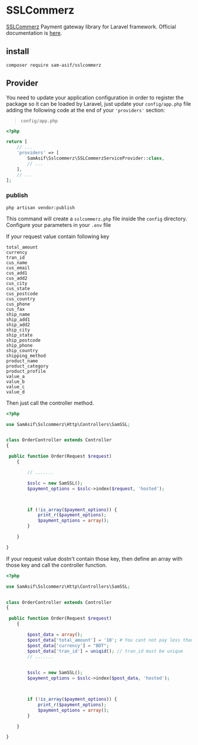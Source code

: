 # SSLCommerz
[SSLCommerz](https://www.sslcommerz.com) Payment gateway library for Laravel framework. Official documentation is [here](https://developer.sslcommerz.com/docs.html).

## install
```
composer require sam-asif/sslcommerz
```


## Provider

You need to update your application configuration in order to register the package so it can be loaded by Laravel, just update your `config/app.php` file adding the following code at the end of your `'providers'` section:

> `config/app.php`

```php
<?php

return [
    // ...
    'providers' => [
        SamAsif\Sslcommerz\SSLCommerzServiceProvider::class,
        // ...
    ],
    // ...
];
```

### publish
```
php artisan vendor:publish
```
This command will create a `sslcommerz.php` file inside the `config` directory. Configure your parameters in your `.env` file


If your request value contain following key 

```
total_amount
currency
tran_id
cus_name
cus_email
cus_add1
cus_add2
cus_city
cus_state
cus_postcode
cus_country
cus_phone
cus_fax
ship_name
ship_add1
ship_add2
ship_city
ship_state
ship_postcode
ship_phone
ship_country
shipping_method
product_name
product_category
product_profile
value_a
value_b
value_c
value_d
``` 

Then just call the controller method.

```php
<?php

use SamAsif\Sslcommerz\Http\Controllers\SamSSL;


class OrderController extends Controller
{

 public function Order(Request $request)
    {

    	// .......

    	$sslc = new SamSSL();
        $payment_options = $sslc->index($request, 'hosted');



        if (!is_array($payment_options)) {
            print_r($payment_options);
            $payment_options = array();
        }

    }

}

```

If your request value dostn't  contain those key, then define an array with those key and call the controller function. 


```php
<?php

use SamAsif\Sslcommerz\Http\Controllers\SamSSL;


class OrderController extends Controller
{

 public function Order(Request $request)
    {

    	$post_data = array();
        $post_data['total_amount'] = '10'; # You cant not pay less than 10
        $post_data['currency'] = "BDT";
        $post_data['tran_id'] = uniqid(); // tran_id must be unique
        // .......
    	

    	$sslc = new SamSSL();
        $payment_options = $sslc->index($post_data, 'hosted');



        if (!is_array($payment_options)) {
            print_r($payment_options);
            $payment_options = array();
        }

    }

}

```

